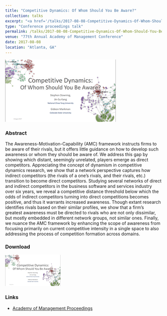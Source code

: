 ```yaml
---
title: "Competitive Dynamics: Of Whom Should You Be Aware?"
collection: talks
excerpt: "<a href='/talks/2017-08-08-Competitive-Dynamics-Of-Whom-Should-You-Be-Aware'><img src='/images/AOM2017_thumbnail_png.png' style='max-height:150px;'></a><br/><br/>Competition network analysis for early awareness of emerging rivals."
type: "Conference proceedings talk"
permalink: /talks/2017-08-08-Competitive-Dynamics-Of-Whom-Should-You-Be-Aware
venue: "77th Annual Academy of Management Conference"
date: 2017-08-08
location: "Atlanta, GA"
---
```


<img src='/images/AOM2017_cover_slide_png.png' style="max-height:300px;">

### Abstract 
The Awareness-Motivation-Capability (AMC) framework instructs firms to be aware of their rivals, but it offers little guidance on how to develop such awareness or whom they should be aware of. We address this gap by showing which distant, seemingly unrelated, players emerge as direct competitors. Appreciating the concept of dynamism in competitive dynamics research, we show that a network perspective captures how indirect competitors (the rivals of a one’s rivals, and their rivals, etc.) transition to become direct competitors. Studying several networks of direct and indirect competitors in the business software and services industry over six years, we reveal a competitive distance threshold below which the odds of indirect competitors turning into direct competitions becomes positive, and thus it warrants increased awareness. Though extant research identifies rivals based on their similar profiles, we show that a firm’s greatest awareness must be directed to rivals who are not only dissimilar, but mostly embedded in different network groups, not similar ones. Finally, we nuance the AMC framework by enhancing the scope of awareness from focusing primarily on current competitive intensity in a single space to also addressing the process of competition formation across domains.

### Download
[<img src='/images/AOM2017_cover_slide_png.png' style="max-height:100px;">](/files/AOM_20170808_Downing_Kang_Markman_v2.pdf "Competitive Dynamics: Of Whom Should You Be Aware? Presentation Slides")

### Links
* [Academy of Management Proceedings](https://journals.aom.org/doi/10.5465/ambpp.2017.16381abstract)


